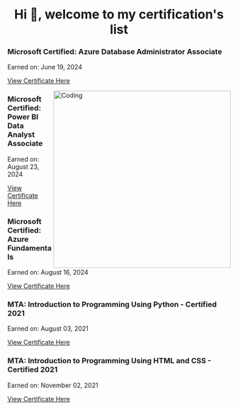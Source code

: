 <h1 align="center">Hi 👋, welcome to my certification's list</h1>
<h3 align="left">Microsoft Certified: Azure Database Administrator Associate</h3>
<p align="left">Earned on: June 19, 2024</p>
<p align="left"><a href="https://learn.microsoft.com/api/credentials/share/en-us/TiffanyGoliath-5456/528654295FBC99E0?sharingId=6E76DE0D313E6EB">View Certificate Here</a></p>
<img align="right" alt="Coding" width="400" src="https://imgvisuals.com/cdn/shop/products/animated-isolated-online-certificate-135595.gif?v=1698899304">
<h3 align="left">Microsoft Certified: Power BI Data Analyst Associate</h3>
<p align="left">Earned on: August 23, 2024</p>
<p align="left"><a href="https://learn.microsoft.com/api/credentials/share/en-us/TiffanyGoliath-5456/1A7F614F30FA2FF?sharingId=6E76DE0D313E6EB">View Certificate Here</a></p>

<h3 align="left">Microsoft Certified: Azure Fundamentals</h3>
<p align="left">Earned on: August 16, 2024</p>
<p align="left"><a href="https://learn.microsoft.com/api/credentials/share/en-us/TiffanyGoliath-5456/97983F658DAFB922?sharingId=6E76DE0D313E6EB">View Certificate Here</a></p>

<h3 align="left">MTA: Introduction to Programming Using Python - Certified 2021</h3>
<p align="left">Earned on: August 03, 2021</p>
<p align="left"><a href="https://www.credly.com/badges/fc72b6ae-2a73-4311-a1ce-e5a27f58b0ad/linked_in?t=s23zsq">View Certificate Here</a></p>

<h3 align="left">MTA: Introduction to Programming Using HTML and CSS - Certified 2021</h3>
<p align="left">Earned on: November 02, 2021</p>
<p align="left"><a href="https://www.credly.com/badges/d970776b-cb52-4223-bbf7-ae4c1203d549/linked_in?t=s23zor">View Certificate Here</a></p>

